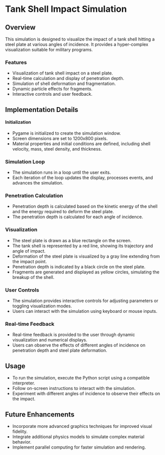 # Tank Shell Impact Simulation

## Overview
This simulation is designed to visualize the impact of a tank shell hitting a steel plate at various angles of incidence. It provides a hyper-complex visualization suitable for military programs.

### Features
- Visualization of tank shell impact on a steel plate.
- Real-time calculation and display of penetration depth.
- Simulation of shell deformation and fragmentation.
- Dynamic particle effects for fragments.
- Interactive controls and user feedback.

## Implementation Details
#### Initialization
- Pygame is initialized to create the simulation window.
- Screen dimensions are set to 1200x800 pixels.
- Material properties and initial conditions are defined, including shell velocity, mass, steel density, and thickness.

### Simulation Loop
- The simulation runs in a loop until the user exits.
- Each iteration of the loop updates the display, processes events, and advances the simulation.

### Penetration Calculation
- Penetration depth is calculated based on the kinetic energy of the shell and the energy required to deform the steel plate.
- The penetration depth is calculated for each angle of incidence.

### Visualization
- The steel plate is drawn as a blue rectangle on the screen.
- The tank shell is represented by a red line, showing its trajectory and angle of impact.
- Deformation of the steel plate is visualized by a gray line extending from the impact point.
- Penetration depth is indicated by a black circle on the steel plate.
- Fragments are generated and displayed as yellow circles, simulating the breakup of the shell.

### User Controls
- The simulation provides interactive controls for adjusting parameters or toggling visualization modes.
- Users can interact with the simulation using keyboard or mouse inputs.

### Real-time Feedback
- Real-time feedback is provided to the user through dynamic visualization and numerical displays.
- Users can observe the effects of different angles of incidence on penetration depth and steel plate deformation.

## Usage
- To run the simulation, execute the Python script using a compatible interpreter.
- Follow on-screen instructions to interact with the simulation.
- Experiment with different angles of incidence to observe their effects on the impact.

## Future Enhancements
- Incorporate more advanced graphics techniques for improved visual fidelity.
- Integrate additional physics models to simulate complex material behavior.
- Implement parallel computing for faster simulation and rendering.
